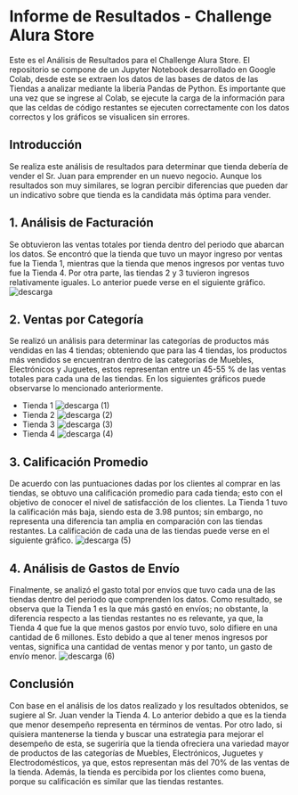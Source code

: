 # Informe de Resultados - Challenge Alura Store
Este es el Análisis de Resultados para el Challenge Alura Store. El repositorio se compone de un Jupyter Notebook desarrollado en Google Colab, desde este se extraen los datos de las bases de datos de las Tiendas a analizar mediante la libería Pandas de Python. Es importante que una vez que se ingrese al Colab, se ejecute la carga de la información para que las celdas de código restantes se ejecuten correctamente con los datos correctos y los gráficos se visualicen sin errores.

## Introducción
Se realiza este análisis de resultados para determinar que tienda debería de vender el Sr. Juan para emprender en un nuevo negocio. Aunque los resultados son muy similares, se logran percibir diferencias que pueden dar un indicativo sobre que tienda es la candidata más óptima para vender.

## 1. Análisis de Facturación
Se obtuvieron las ventas totales por tienda dentro del periodo que abarcan los datos. Se encontró que la tienda que tuvo un mayor ingreso por ventas fue la Tienda 1, mientras que la tienda que menos ingresos por ventas tuvo fue la Tienda 4. Por otra parte, las tiendas 2 y 3 tuvieron ingresos relativamente iguales. Lo anterior puede verse en el siguiente gráfico.
![descarga](https://github.com/user-attachments/assets/7de40bba-cd2f-4774-8855-50f302dcc19a)

## 2. Ventas por Categoría
Se realizó un análisis para determinar las categorías de productos más vendidas en las 4 tiendas; obteniendo que para las 4 tiendas, los productos más vendidos se encuentran dentro de las categorías de Muebles, Electrónicos y Juguetes, estos representan entre un 45-55 % de las ventas totales para cada una de las tiendas. En los siguientes gráficos puede observarse lo mencionado anteriormente.
* Tienda 1
![descarga (1)](https://github.com/user-attachments/assets/73e27b24-7a26-4374-85bf-54dacfd1b2d8)
* Tienda 2
![descarga (2)](https://github.com/user-attachments/assets/cdea6e17-1512-426f-a3e6-e7c50992b65a)
* Tienda 3
![descarga (3)](https://github.com/user-attachments/assets/ab92eee8-e4f6-418a-a638-ca0a137939aa)
* Tienda 4
![descarga (4)](https://github.com/user-attachments/assets/d8ae44dd-efb0-4251-9ae2-a1f0eb5cdcfa)

## 3. Calificación Promedio
De acuerdo con las puntuaciones dadas por los clientes al comprar en las tiendas, se obtuvo una calificación promedio para cada tienda; esto con el objetivo de conocer el nivel de satisfacción de los clientes.
La Tienda 1 tuvo la calificación más baja, siendo esta de 3.98 puntos; sin embargo, no representa una diferencia tan amplia en comparación con las tiendas restantes. La calificación de cada una de las tiendas puede verse en el siguiente gráfico.
![descarga (5)](https://github.com/user-attachments/assets/23b2a2db-0648-44c8-9cf7-db1165097637)

## 4. Análisis de Gastos de Envío
Finalmente, se analizó el gasto total por envíos que tuvo cada una de las tiendas dentro del periodo que comprenden los datos. Como resultado, se observa que la Tienda 1 es la que más gastó en envíos; no obstante, la diferencia respecto a las tiendas restantes no es relevante, ya que, la Tienda 4 que fue la que menos gastos por envío tuvo, solo difiere en una cantidad de 6 millones. Esto debido a que al tener menos ingresos por ventas, significa una cantidad de ventas menor y por tanto, un gasto de envío menor.
![descarga (6)](https://github.com/user-attachments/assets/5a9718f0-9980-4769-9f01-1e255b3f00b1)


## Conclusión
Con base en el análisis de los datos realizado y los resultados obtenidos, se sugiere al Sr. Juan vender la Tienda 4. Lo anterior debido a que es la tienda que menor desempeño representa en términos de ventas.
Por otro lado, si quisiera mantenerse la tienda y buscar una estrategia para mejorar el desempeño de esta, se sugeriría que la tienda ofreciera una variedad mayor de productos de las categorías de Muebles, Electrónicos, Juguetes y Electrodomésticos, ya que, estos representan más del 70% de las ventas de la tienda. Además, la tienda es percibida por los clientes como buena, porque su calificación es similar que las tiendas restantes.
